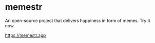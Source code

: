 # memestr

An open-source project that delivers happiness in form of memes. Try it now.

https://memestr.app
